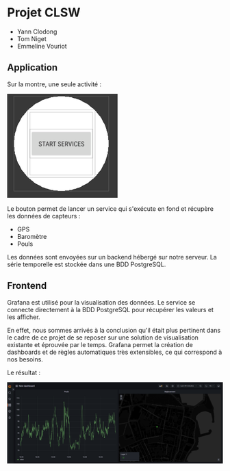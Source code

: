 # Projet CLSW

- Yann Clodong
- Tom Niget
- Emmeline Vouriot

## Application

Sur la montre, une seule activité :

![img.png](img.png)

Le bouton permet de lancer un service qui s'exécute en fond et récupère les données de capteurs :
- GPS
- Baromètre
- Pouls

Les données sont envoyées sur un backend hébergé sur notre serveur. La série temporelle est stockée
dans une BDD PostgreSQL.

## Frontend

Grafana est utilisé pour la visualisation des données. Le service se connecte directement à la BDD
PostgreSQL pour récupérer les valeurs et les afficher.

En effet, nous sommes arrivés à la conclusion qu'il était plus pertinent dans le cadre de ce projet
de se reposer sur une solution de visualisation existante et éprouvée par le temps. Grafana permet
la création de dashboards et de règles automatiques très extensibles, ce qui correspond à nos besoins.

Le résultat :

![img_3.png](img_3.png)